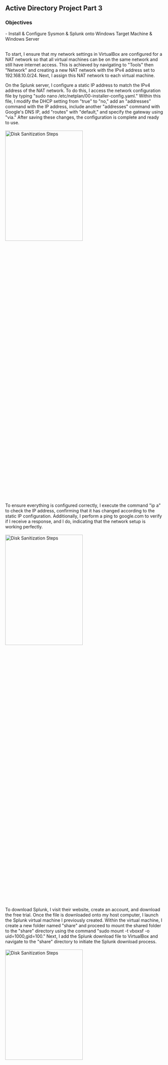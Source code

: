 <h2>Active Directory Project Part 3</h2>

<h3>Objectives</h3>
- Install & Configure Sysmon & Splunk onto Windows Target Machine & Windows Server
<br />
<br />

To start, I ensure that my network settings in VirtualBox are configured for a NAT network so that all virtual machines can be on the same network and still have internet access. This is achieved by navigating to "Tools" then "Network" and creating a new NAT network with the IPv4 address set to 192.168.10.0/24. Next, I assign this NAT network to each virtual machine.

On the Splunk server, I configure a static IP address to match the IPv4 address of the NAT network. To do this, I access the network configuration file by typing "sudo nano /etc/netplan/00-installer-config.yaml." Within this file, I modify the DHCP setting from "true" to "no," add an "addresses" command with the IP address, include another "addresses" command with Google's DNS IP, add "routes" with "default," and specify the gateway using "via." After saving these changes, the configuration is complete and ready to use.
<br />
<br />
<img src="https://github.com/Yagoobz/ActiveDirectoryProjectPart3/assets/145611184/8cbbc7ea-d618-4ca0-8227-eea136e56831" height="30%" width="70%" alt="Disk Sanitization Steps"/>

To ensure everything is configured correctly, I execute the command "ip a" to check the IP address, confirming that it has changed according to the static IP configuration. Additionally, I perform a ping to google.com to verify if I receive a response, and I do, indicating that the network setup is working perfectly.
<br />
<br />
<img src="https://github.com/Yagoobz/ActiveDirectoryProjectPart3/assets/145611184/36572ccd-a1f4-4881-996d-d473ff60268a" height="30%" width="70%" alt="Disk Sanitization Steps"/>

To download Splunk, I visit their website, create an account, and download the free trial. Once the file is downloaded onto my host computer, I launch the Splunk virtual machine I previously created. Within the virtual machine, I create a new folder named "share" and proceed to mount the shared folder to the "share" directory using the command "sudo mount -t vboxsf -o uid=1000,gid=100." Next, I add the Splunk download file to VirtualBox and navigate to the "share" directory to initiate the Splunk download process.
<br />
<br />
<img src="https://github.com/Yagoobz/ActiveDirectoryProjectPart3/assets/145611184/3a82a793-2a8e-470d-9eef-b61d9e7cdeb7" height="30%" width="70%" alt="Disk Sanitization Steps"/>

This doesn’t fully download Splunk, so to initiate the full download and installation of Splunk, I switch to the Splunk user by executing the command "sudo -u splunk bash." Next, I navigate to the "bin" directory using "cd bin" as it contains all the Splunk binaries. From there, I run the installer using "./splunk start" to begin the Splunk installation process.
<br />
<br />
<img src="https://github.com/Yagoobz/ActiveDirectoryProjectPart3/assets/145611184/d1894414-7365-4533-8f94-1dfca04aad39" height="30%" width="70%" alt="Disk Sanitization Steps"/>

To ensure that Splunk starts automatically every time the virtual machine reboots, I navigate to the "bin" directory within Splunk and execute the command "sudo ./splunk enable boot-start -user splunk." This command configures Splunk to start up during system boot, using the specified "splunk" user.
<br />
<br />
<img src="..." height="30%" width="70%" alt="Disk Sanitization Steps"/>
